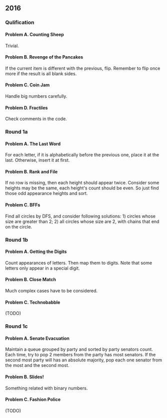 ## 2016

### Qulification

#### Problem A. Counting Sheep

Trivial.

#### Problem B. Revenge of the Pancakes

If the current item is different with the previous, flip. Remember to flip once more if the result is all blank sides.

#### Problem C. Coin Jam

Handle big numbers carefully.

#### Problem D. Fractiles

Check comments in the code.

### Round 1a

#### Problem A. The Last Word

For each letter, if it is alphabetically before the previous one, place it at the last. Otherwise, insert it at first.

#### Problem B. Rank and File

If no row is missing, then each height should appear twice. Consider some heights may be the same, each height's count should be even. So just find those odd appearance heights and sort.

#### Problem C. BFFs

Find all circles by DFS, and consider following solutions: 1) circles whose size are greater than 2; 2) all circles whose size are 2, with chains that end on the circle.

### Round 1b

#### Problem A. Getting the Digits

Count appearances of letters. Then map them to digits. Note that some letters only appear in a special digit.

#### Problem B. Close Match

Much complex cases have to be considered.

#### Problem C. Technobabble

(TODO)

### Round 1c

#### Problem A. Senate Evacuation

Maintain a queue grouped by party and sorted by party senators count. Each time, try to pop 2 members from the party has most senators. If the second most party will has an absolute majority, pop each one senator from the most and the second most.

#### Problem B. Slides!

Something related with binary numbers.

#### Problem C. Fashion Police

(TODO)

